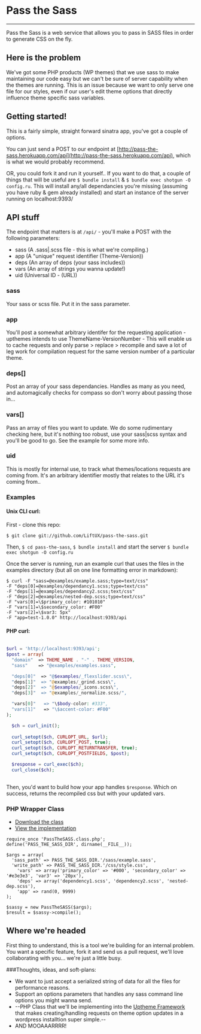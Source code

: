 # Pass the Sass
---

Pass the Sass is a web service that allows you to pass in SASS files in order to generate CSS on the fly.

## Here is the problem
We've got some PHP products (WP themes) that we use sass to make maintaining our code easy but we can't be sure of server capability when the themes are running. This is an issue because we want to only serve one file for our styles, even if our user's edit theme options that directly influence theme specific sass variables.



## Getting started!

This is a fairly simple, straight forward sinatra app, you've got a couple of options.

You can just send a POST to our endpoint at [http://pass-the-sass.herokuapp.com/api](http://pass-the-sass.herokuapp.com/api), which is what we would probably recommend.

OR, you could fork it and run it yourself.. If you want to do that, a couple of things that will be useful are `$ bundle install` & `$ bundle exec shotgun -O config.ru`. This will install any/all dependancies you're missing (assuming you have ruby & gem already installed) and start an instance of the server running on localhost:9393/



## API stuff


The endpoint that matters is at `/api/` - you'll make a POST with the following parameters:

- sass    (A .sass|.scss file - this is what we're compiling.)
- app     (A "unique" request identifier (Theme-Version))
- deps    (An array of deps (your sass includes))
- vars    (An array of strings you wanna update!)
- uid     (Universal ID - (URL))


### sass

Your sass or scss file. Put it in the sass parameter.

### app

You'll post a somewhat arbitrary identifer for the requesting application - upthemes intends to use ThemeName-VersionNumber - This will enable us to cache requests and only parse > replace > recompile and save a lot of leg work for compilation request for the same version number of a particular theme.

### deps[]

Post an array of your sass dependancies. Handles as many as you need, and automagically checks for compass so don't worry about passing those in...

### vars[]

Pass an array of files you want to update. We do some rudimentary checking here, but it's nothing too robust, use your sass|scss syntax and you'll be good to go. See the example for some more info.

### uid

This is mostly for internal use, to track what themes/locations requests are coming from. It's an arbitrary identifier mostly that relates to the URL it's coming from..



### Examples

#### Unix CLI curl:

First - clone this repo:

`$ git clone git://github.com/LiftUX/pass-the-sass.git`

Then, `$ cd pass-the-sass`, `$ bundle install` and start the server `$ bundle exec shotgun -O config.ru`

Once the server is running, run an example curl that uses the files in the examples directory (but all on one line formatting error in markdown):

```
$ curl -F "sass=@examples/example.sass;type=text/css"
-F "deps[0]=@examples/dependancy1.scss;type=text/css"
-F "deps[1]=@examples/dependancy2.scss;text/css"
-F "deps[2]=@examples/nested-dep.scss;type=text/css"
-F "vars[0]=\$primary_color: #101010"
-F "vars[1]=\$secondary_color: #F00"
-F "vars[2]=\$var3: 5px"
-F "app=test-1.0.0" http://localhost:9393/api

```

#### PHP curl:

```php

$url = 'http://localhost:9393/api';
$post = array(
  "domain"  => THEME_NAME . "-" . THEME_VERSION,
  "sass"    => "@examples/examples.sass",

  "deps[0]"  => "@$examples/_flexslider.scss\",
  "deps[1]"  => "@examples/_grind.scss\",
  "deps[2]"  => "@$examples/_icons.scss\",
  "deps[3]"  => "@examples/_normalize.scss/",

  "vars[0]"   => "\$body-color: #333",
  "vars[1]"   => "\$accent-color: #F00"
);

  $ch = curl_init();
  
  curl_setopt($ch, CURLOPT_URL, $url);
  curl_setopt($ch, CURLOPT_POST, true);
  curl_setopt($ch, CURLOPT_RETURNTRANSFER, true);
  curl_setopt($ch, CURLOPT_POSTFIELDS, $post);

  $response = curl_exec($ch);
  curl_close($ch);
  
```

Then, you'd want to build how your app handles `$response`. Which on success, returns the recompiled css but with your updated vars.

### PHP Wrapper Class

- [Download the class](https://github.com/LiftUX/pass-the-sass/blob/master/examples/php-wrapper/PassTheSASS.class.php)
- [View the implementation](https://github.com/LiftUX/pass-the-sass/blob/master/examples/php-wrapper/example.php)

```
require_once 'PassTheSASS.class.php';
define('PASS_THE_SASS_DIR', dirname(__FILE__));

$args = array(
  'sass_path' => PASS_THE_SASS_DIR.'/sass/example.sass',
  'write_path' => PASS_THE_SASS_DIR.'/css/style.css',
	'vars' => array('primary_color' => '#000', 'secondary_color' => '#e3e3e3', 'var3' => '20px'),
	'deps' => array('dependency1.scss', 'dependency2.scss', 'nested-dep.scss'),
	'app' => rand(0, 9999)
);

$sassy = new PassTheSASS($args);
$result = $sassy->compile();
```

## Where we're headed

First thing to understand, this is a tool we're building for an internal problem. You want a specific feature, fork it and send us a pull request, we'll love collaborating with you... we're just a little busy.

###Thoughts, ideas, and soft-plans:

- We want to just accept a serialized string of data for all the files for performance reasons.
- Support an options parameters that handles any sass command line options you might wanna send.
- --PHP Class that we'll be implementing into the [Uptheme Framework](https://github.com/LiftUX/UpThemes-Framework/tree/settings-api) that makes creating/handling requests on theme option updates in a wordpress installtion super simple.--
- AND MOOAAARRRR!




